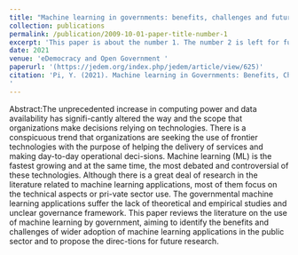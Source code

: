 ```yaml
---
title: "Machine learning in governments: benefits, challenges and future directions."
collection: publications
permalink: /publication/2009-10-01-paper-title-number-1
excerpt: 'This paper is about the number 1. The number 2 is left for future work.'
date: 2021
venue: 'eDemocracy and Open Government '
paperurl: '(https://jedem.org/index.php/jedem/article/view/625)'
citation: 'Pi, Y. (2021). Machine learning in Governments: Benefits, Challenges and Future Directions . JeDEM - EJournal of EDemocracy and Open Government, 13(1), 203–219. https://doi.org/10.29379/jedem.v13i1.625
'
---
```


Abstract:The unprecedented increase in computing power and data availability has signifi-cantly altered the way and the scope that organizations make decisions relying on technologies. There is a conspicuous trend that organizations are seeking the use of frontier technologies with the purpose of helping the delivery of services and making day-to-day operational deci-sions. Machine learning (ML) is the fastest growing and at the same time, the most debated and controversial of these technologies. Although there is a great deal of research in the literature related to machine learning applications, most of them focus on the technical aspects or pri-vate sector use. The governmental machine learning applications suffer the lack of theoretical and empirical studies and unclear governance framework. This paper reviews the literature on the use of machine learning by government, aiming to identify the benefits and challenges of wider adoption of machine learning applications in the public sector and to propose the direc-tions for future research.

